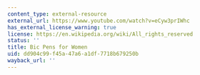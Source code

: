 ```yaml
---
content_type: external-resource
external_url: https://www.youtube.com/watch?v=eCyw3prIWhc
has_external_license_warning: true
license: https://en.wikipedia.org/wiki/All_rights_reserved
status: ''
title: Bic Pens for Women
uid: dd904c99-f45a-47a6-a1df-7718b679250b
wayback_url: ''
---
```

